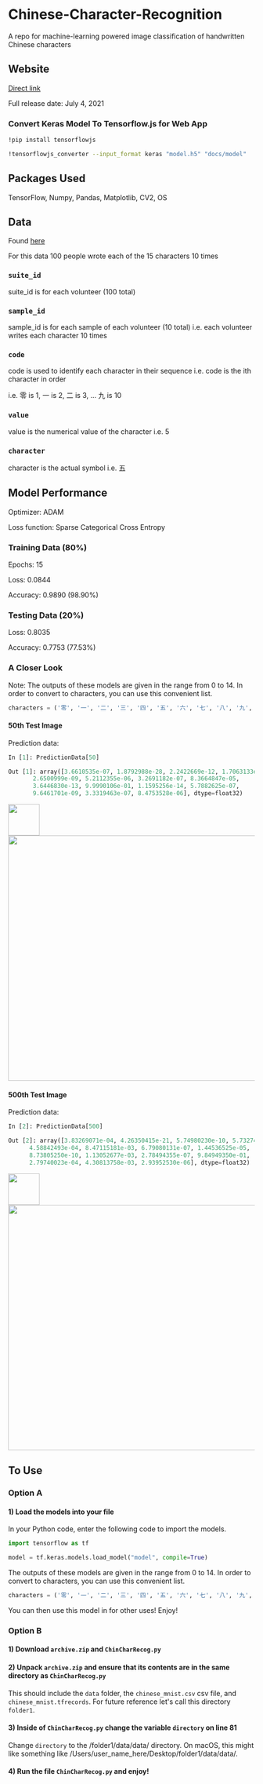 # Chinese-Character-Recognition
A repo for machine-learning powered image classification of handwritten Chinese characters

## Website
[Direct link](https://tyler-pruitt.github.io/Chinese-Character-Recognition/)

Full release date: July 4, 2021

### Convert Keras Model To Tensorflow.js for Web App

```bash
!pip install tensorflowjs

!tensorflowjs_converter --input_format keras "model.h5" "docs/model"
```

## Packages Used
TensorFlow, Numpy, Pandas, Matplotlib, CV2, OS

## Data
Found [here](https://www.kaggle.com/gpreda/chinese-mnist)

For this data 100 people wrote each of the 15 characters 10 times

### `suite_id`
suite_id is for each volunteer (100 total)

### `sample_id`
sample_id is for each sample of each volunteer (10 total) 
i.e. each volunteer writes each character 10 times
    
### `code`
code is used to identify each character in their sequence
i.e. code is the ith character in order

i.e. 零 is 1, 一 is 2, 二 is 3, ... 九 is 10

### `value`
value is the numerical value of the character i.e. 5

### `character`
character is the actual symbol i.e. 五

## Model Performance
Optimizer: ADAM

Loss function: Sparse Categorical Cross Entropy

### Training Data (80%)
Epochs: 15

Loss: 0.0844

Accuracy: 0.9890 (98.90%)

### Testing Data (20%)
Loss: 0.8035

Accuracy: 0.7753 (77.53%)

### A Closer Look

Note: The outputs of these models are given in the range from 0 to 14. In order to convert to characters, you can use this convenient list.

```python
characters = ('零', '一', '二', '三', '四', '五', '六', '七', '八', '九', '十', '百', '千', '万', '亿')
```

#### 50th Test Image
Prediction data:

```python
In [1]: PredictionData[50]

Out [1]: array([3.6610535e-07, 1.8792988e-28, 2.2422669e-12, 1.7063133e-10,
       2.6500999e-09, 5.2112355e-06, 3.2691182e-07, 8.3664847e-05,
       3.6446830e-13, 9.9990106e-01, 1.1595256e-14, 5.7882625e-07,
       9.6461701e-09, 3.3319463e-07, 8.4753528e-06], dtype=float32)
```

<img src="https://github.com/tyler-pruitt/Chinese-Character-Recognition/blob/main/images/testimage50.png" style="width:64;height:64;" />

<img src="https://github.com/tyler-pruitt/Chinese-Character-Recognition/blob/main/images/barplot50.png" style="width:1000;height:500;" />

#### 500th Test Image
Prediction data:

 ```python
 In [2]: PredictionData[500]
 
 Out [2]: array([3.83269071e-04, 4.26350415e-21, 5.74980230e-10, 5.73274974e-07,
       4.58842493e-04, 8.47115181e-03, 6.79080131e-07, 1.44536525e-05,
       8.73805250e-10, 1.13052677e-03, 2.78494355e-07, 9.84949350e-01,
       2.79740023e-04, 4.30813758e-03, 2.93952530e-06], dtype=float32)
 ```

<img src="https://github.com/tyler-pruitt/Chinese-Character-Recognition/blob/main/images/testimage500.png" style="width:64;height:64;" />

<img src="https://github.com/tyler-pruitt/Chinese-Character-Recognition/blob/main/images/barplot500.png" style="width:1000;height:500;" />

## To Use

### Option A

#### 1) Load the models into your file

In your Python code, enter the following code to import the models.

```python
import tensorflow as tf

model = tf.keras.models.load_model("model", compile=True)
```

The outputs of these models are given in the range from 0 to 14. In order to convert to characters, you can use this convenient list.

```python
characters = ('零', '一', '二', '三', '四', '五', '六', '七', '八', '九', '十', '百', '千', '万', '亿')
```

You can then use this model in for other uses! Enjoy!

### Option B

#### 1) Download `archive.zip` and `ChinCharRecog.py`

#### 2) Unpack `archive.zip` and ensure that its contents are in the same directory as `ChinCharRecog.py`
This should include the `data` folder, the `chinese_mnist.csv` csv file, and `chinese_mnist.tfrecords`. 
For future reference let's call this directory `folder1`.

#### 3) Inside of `ChinCharRecog.py` change the variable `directory` on line 81
Change `directory` to the /folder1/data/data/ directory. On macOS, this might like something like /Users/user_name_here/Desktop/folder1/data/data/.

#### 4) Run the file `ChinCharRecog.py` and enjoy!
